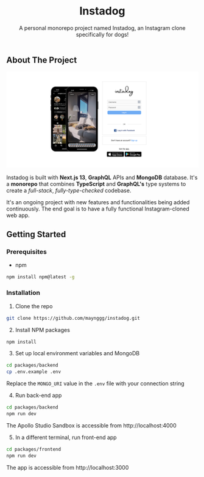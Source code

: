 <br/>
<p align="center">
  <h1 align="center">Instadog</h1>

  <p align="center">
    A personal monorepo project named Instadog, an Instagram clone specifically for dogs!
    <br/>
    <br/>
  </p>
</p>


## About The Project
![App Screen Shot](packages/frontend/public/screenshot.png)

Instadog is built with <b>Next.js 13</b>, <b>GraphQL</b> APIs and <b>MongoDB</b> database.
It's a <b>monorepo</b> that combines <b>TypeScript</b> and <b>GraphQL's</b> type systems to create a <i>full-stack</i>, <i>fully-type-checked</i> codebase.

It's an ongoing project with new features and functionalities being added continuously. The end goal is to have a fully functional Instagram-cloned web app.

## Getting Started


### Prerequisites

* npm

```sh
npm install npm@latest -g
```

### Installation

1. Clone the repo

```sh
git clone https://github.com/maynggg/instadog.git
```

2. Install NPM packages

```sh
npm install
```

3. Set up local environment variables and MongoDB

```sh
cd packages/backend
cp .env.example .env 
```

Replace the `MONGO_URI` value in the `.env` file with your connection string

4. Run back-end app

```sh
cd packages/backend
npm run dev
```

The Apollo Studio Sandbox is accessible from http://localhost:4000

5. In a different terminal, run front-end app

```sh
cd packages/frontend
npm run dev
```

The app is accessible from http://localhost:3000